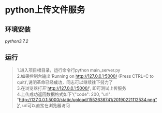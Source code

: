 # python上传文件服务
## 环境安装
*python3.7.2*
## 运行
>1.进入项目根目录，运行命令行python main_server.py  
>2.如果控制台输出'Running on http://127.0.0.1:5000/ (Press CTRL+C to quit)',说明革命已经成功，同志可以继续往下努力了  
>3.在浏览器打开'http://127.0.0.1:5000/', 即可测试上传服务  
>4.上传成功返回数据格式如下'{"code": 200, "url": "http://127.0.0.1:5000/static/upload/1552636741/20190221112534.png"}', url可以直接在浏览器访问
